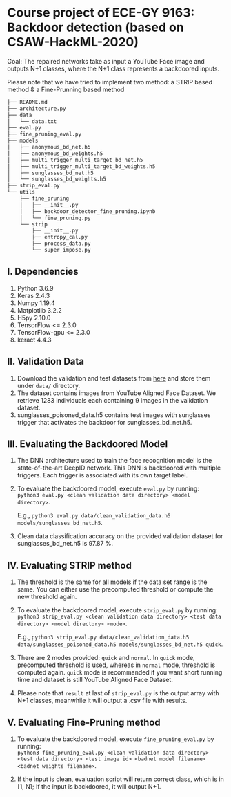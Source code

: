 # Course project of ECE-GY 9163: Backdoor detection (based on CSAW-HackML-2020)

Goal: The repaired networks take as input a YouTube Face image and outputs N+1 classes, where the N+1 class represents a backdoored inputs.

Please note that we have tried to implement two method: a STRIP based method & a Fine-Prunning based method

```bash
├── README.md
├── architecture.py
├── data
│   └── data.txt
├── eval.py
├── fine_pruning_eval.py
├── models
│   ├── anonymous_bd_net.h5
│   ├── anonymous_bd_weights.h5
│   ├── multi_trigger_multi_target_bd_net.h5
│   ├── multi_trigger_multi_target_bd_weights.h5
│   ├── sunglasses_bd_net.h5
│   └── sunglasses_bd_weights.h5
├── strip_eval.py
└── utils
    ├── fine_pruning
    │   ├── __init__.py
    │   ├── backdoor_detector_fine_pruning.ipynb
    │   └── fine_pruning.py
    └── strip
        ├── __init__.py
        ├── entropy_cal.py
        ├── process_data.py
        └── super_impose.py
```

## I. Dependencies
   1. Python 3.6.9
   2. Keras 2.4.3
   3. Numpy 1.19.4
   4. Matplotlib 3.2.2
   5. H5py 2.10.0
   6. TensorFlow <= 2.3.0
   7. TensorFlow-gpu <= 2.3.0
   8. keract 4.4.3


## II. Validation Data
   1. Download the validation and test datasets from [here](https://drive.google.com/drive/folders/13o2ybRJ1BkGUvfmQEeZqDo1kskyFywab?usp=sharing) and store them under `data/` directory.
   2. The dataset contains images from YouTube Aligned Face Dataset. We retrieve 1283 individuals each containing 9 images in the validation dataset.
   3. sunglasses_poisoned_data.h5 contains test images with sunglasses trigger that activates the backdoor for sunglasses_bd_net.h5.

## III. Evaluating the Backdoored Model
   1. The DNN architecture used to train the face recognition model is the state-of-the-art DeepID network. This DNN is backdoored with multiple triggers. Each trigger is associated with its own target label. 
   2. To evaluate the backdoored model, execute `eval.py` by running:  
      `python3 eval.py <clean validation data directory> <model directory>`.
      
      E.g., `python3 eval.py data/clean_validation_data.h5  models/sunglasses_bd_net.h5`.
   3. Clean data classification accuracy on the provided validation dataset for sunglasses_bd_net.h5 is 97.87 %.

## IV. Evaluating STRIP method 
   1. The threshold is the same for all models if the data set range is the same. You can either use the precomputed threshold or compute the new threshold again.
   2. To evaluate the backdoored model, execute `strip_eval.py` by running:  
      `python3 strip_eval.py <clean validation data directory> <test data directory> <model directory> <mode>`.
      
      E.g., `python3 strip_eval.py data/clean_validation_data.h5 data/sunglasses_poisoned_data.h5 models/sunglasses_bd_net.h5 quick`.
   3. There are 2 modes provided: `quick` and `normal`. In `quick` mode, precomputed threshold is used, whereas in `normal` mode, threshold is computed again. `quick` mode is recommanded if you want short running time and dataset is still YouTube Aligned Face Dataset.
   4. Please note that `result` at last of `strip_eval.py` is the output array with N+1 classes, meanwhile it will output a .csv file with results.

## V. Evaluating Fine-Pruning method 

1. To evaluate the backdoored model, execute `fine_pruning_eval.py` by running:  
   `python3 fine_pruning_eval.py <clean validation data directory> <test data directory> <test image id> <badnet model filename> <badnet weights filename>`.

2. If the input is clean, evaluation script will return correct class, which is in [1, N]; If the input is backdoored, it will output N+1.
